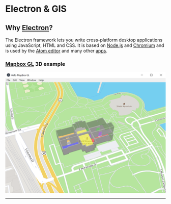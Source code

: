 # Electron & GIS

## Why [Electron](https://electronjs.org/)? 
The Electron framework lets you write cross-platform desktop applications
using JavaScript, HTML and CSS. It is based on [Node.js](https://nodejs.org/) and
[Chromium](https://www.chromium.org) and is used by the [Atom
editor](https://github.com/atom/atom) and many other [apps](https://electronjs.org/apps).

### [Mapbox GL](https://www.mapbox.com/mapbox-gl-js/api/) 3D example

![.](MapboxGL_Electron/appImage.png)

***
